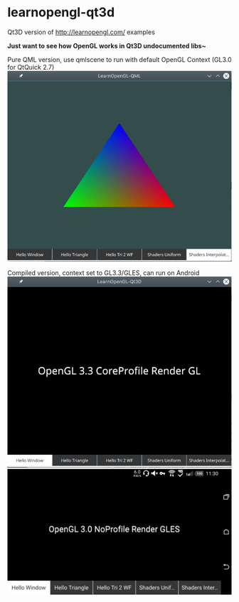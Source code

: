 # learnopengl-qt3d

Qt3D version of http://learnopengl.com/ examples

**Just want to see how OpenGL works in Qt3D undocumented libs~**

Pure QML version, use qmlscene to run with default OpenGL Context (GL3.0 for QtQuick 2.7)
![](ss/sc-qml.png)

Compiled version, context set to GL3.3/GLES, can run on Android
![](ss/sc-qt3d-desktop.png)
![](ss/sc-qt3d-android.png)
